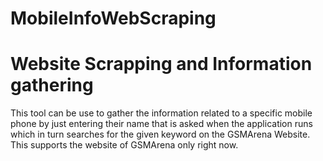 # MobileInfoWebScraping
# Website Scrapping and Information gathering
This tool can be use to gather the information related to a specific mobile phone by just entering their name that is asked when the application runs which in turn searches for the given keyword on the GSMArena Website.
This supports the website of GSMArena only right now.

